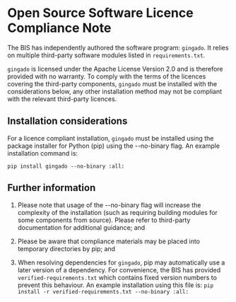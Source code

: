 # Open Source Software Licence Compliance Note

The BIS has independently authored the software program: `gingado`. It relies on multiple third-party software modules listed in `requirements.txt`.

`gingado` is licensed under the Apache License Version 2.0 and is therefore provided with no warranty. To comply with the terms of the licences covering the third-party components, `gingado` must be installed with the considerations below, any other installation method may not be compliant with the relevant third-party licences.

## Installation considerations

For a licence compliant installation, `gingado` must be installed using the package installer for Python (pip) using the --no-binary flag. An example installation command is:

`pip install gingado --no-binary :all:`

## Further information

1. Please note that usage of the --no-binary flag will increase the complexity of the installation (such as requiring building modules for some components from source). Please refer to third-party documentation for additional guidance; and

2. Please be aware that compliance materials may be placed into temporary directories by pip; and

3. When resolving dependencies for `gingado`, pip may automatically use a later version of a dependency. For convenience, the BIS has provided `verified-requirements.txt` which contains fixed version numbers to prevent this behaviour. An example installation using this file is: `pip install -r verified-requirements.txt --no-binary :all:`
